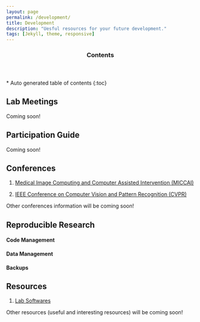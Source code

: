 ```yaml
---
layout: page
permalink: /development/
title: Development
description: "Uesful resources for your future development."
tags: [Jekyll, theme, responsive]
---
```


<section id="table-of-contents" class="toc">
  <header>
    <h3 >Contents</h3>
  </header>
<div id="drawer" markdown="1">
*  Auto generated table of contents
{:toc}
</div>
</section><!-- /#table-of-contents -->

## Lab Meetings
Coming soon!


## Participation Guide
Coming soon!


## Conferences

1. [Medical Image Computing and Computer Assisted Intervention (MICCAI)](http://www.miccai.org)

2. [IEEE Conference on Computer Vision and Pattern Recognition (CVPR)](http://www.pamitc.org/cvpr14)


Other conferences information will be coming soon!


## Reproducible Research


#### Code Management


#### Data Management


#### Backups


## Resources
1. [Lab Softwares](http://bkandel.github.io/PICSL_Howto//lab-software/)

Other resources (useful and interesting resources) will be coming soon!

